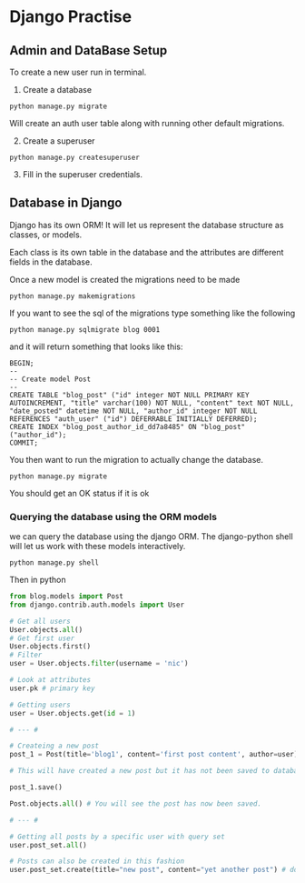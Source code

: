 # Django Practise

## Admin and DataBase Setup

To create a new user run in terminal.

1. Create a database

```unix
python manage.py migrate
```

Will create an auth user table along with running other default migrations.

2. Create a superuser

```unix
python manage.py createsuperuser
```

3. Fill in the superuser credentials.

## Database in Django

Django has its own ORM! It will let us represent the database structure as classes, or models.

Each class is its own table in the database and the attributes are different fields in the database.

Once a new model is created the migrations need to be made

```unix
python manage.py makemigrations
```

If you want to see the sql of the migrations type something like the following

```unix
python manage.py sqlmigrate blog 0001
```

and it will return something that looks like this:

```unix
BEGIN;
--
-- Create model Post
--
CREATE TABLE "blog_post" ("id" integer NOT NULL PRIMARY KEY AUTOINCREMENT, "title" varchar(100) NOT NULL, "content" text NOT NULL, "date_posted" datetime NOT NULL, "author_id" integer NOT NULL REFERENCES "auth_user" ("id") DEFERRABLE INITIALLY DEFERRED);
CREATE INDEX "blog_post_author_id_dd7a8485" ON "blog_post" ("author_id");
COMMIT;
```

You then want to run the migration to actually change the database.

```unix
python manage.py migrate
```

You should get an OK status if it is ok

### Querying the database using the ORM models

we can query the database using the django ORM. The django-python shell will let us work with these models interactively.

```unix
python manage.py shell
```

Then in python

```python
from blog.models import Post
from django.contrib.auth.models import User

# Get all users
User.objects.all()
# Get first user
User.objects.first()
# Filter
user = User.objects.filter(username = 'nic')

# Look at attributes
user.pk # primary key

# Getting users
user = User.objects.get(id = 1)

# --- # 

# Createing a new post
post_1 = Post(title='blog1', content='first post content', author=user) # alternatively you can run author_id = user.id

# This will have created a new post but it has not been saved to database.

post_1.save()

Post.objects.all() # You will see the post has now been saved.

# --- #

# Getting all posts by a specific user with query set
user.post_set.all()

# Posts can also be created in this fashion
user.post_set.create(title="new post", content="yet another post") # don't need author bc Django knows from user.post_set. You dont need to save either is saved automatially

```
